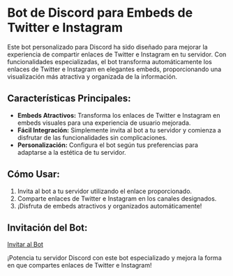 # Bot de Discord para Embeds de Twitter e Instagram

Este bot personalizado para Discord ha sido diseñado para mejorar la experiencia de compartir enlaces de Twitter e Instagram en tu servidor. Con funcionalidades especializadas, el bot transforma automáticamente los enlaces de Twitter e Instagram en elegantes embeds, proporcionando una visualización más atractiva y organizada de la información.

## Características Principales:
- **Embeds Atractivos:** Transforma los enlaces de Twitter e Instagram en embeds visuales para una experiencia de usuario mejorada.
- **Fácil Integración:** Simplemente invita al bot a tu servidor y comienza a disfrutar de las funcionalidades sin complicaciones.
- **Personalización:** Configura el bot según tus preferencias para adaptarse a la estética de tu servidor.

## Cómo Usar:
1. Invita al bot a tu servidor utilizando el enlace proporcionado.
2. Comparte enlaces de Twitter e Instagram en los canales designados.
3. ¡Disfruta de embeds atractivos y organizados automáticamente!

## Invitación del Bot:
[Invitar al Bot](#)  <!-- Reemplaza con el enlace de invitación real -->

¡Potencia tu servidor Discord con este bot especializado y mejora la forma en que compartes enlaces de Twitter e Instagram!
